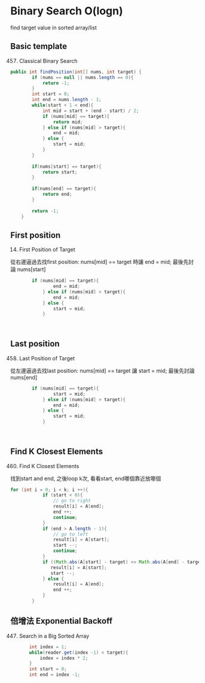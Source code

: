 # Binary Search O(logn)
find target value in sorted array/list

## Basic template
457. Classical Binary Search
```java
public int findPosition(int[] nums, int target) {
        if (nums == null || nums.length == 0){
            return -1;
        }
        int start = 0;
        int end = nums.length - 1;
        while(start + 1 < end){
            int mid = start + (end - start) / 2;
            if (nums[mid] == target){
                return mid;
            } else if (nums[mid] > target){
                end = mid;
            } else {
                start = mid;
            }
        }
        
        if(nums[start] == target){
            return start;
        }
        
        if(nums[end] == target){
            return end;
        }
        
        return -1;
    }
```
## First position
14. First Position of Target

從右邊逼過去找first position: nums[mid] == target 時讓 end = mid; 最後先討論 nums[start]
```java
        if (nums[mid] == target){
                end = mid;
            } else if (nums[mid] > target){
                end = mid;
            } else {
                start = mid;
            }
           
       
```

## Last position
458. Last Position of Target

從左邊逼過去找last position: nums[mid] == target 讓 start = mid; 最後先討論 nums[end]
```java
        if (nums[mid] == target){
                start = mid;
            } else if (nums[mid] > target){
                end = mid;
            } else {
                start = mid;
            }
           
       
```
## Find K Closest Elements
460. Find K Closest Elements

找到start and end, 之後loop k次, 看看start, end哪個靠近放哪個
```java
for (int i = 0; i < k; i ++){
            if (start < 0){
                // go to right
                result[i] = A[end];
                end ++;
                continue;
            }
            if (end > A.length - 1){
                // go to left
                result[i] = A[start];
                start --;
                continue;
            } 
            if ((Math.abs(A[start] - target) <= Math.abs(A[end] - target))){
               result[i] = A[start];
               start --;
            } else {
                result[i] = A[end];
                end ++;
            }
        }
 ```
 ## 倍增法 Exponential Backoff
 447. Search in a Big Sorted Array
 ``` java 
        int index = 1;
        while(reader.get(index -1) < target){
            index = index * 2;
        }
        int start = 0;
        int end = index -1;
 ```
 



